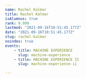 ```yaml
---
name: Rachel Kalmar
title: Rachel Kalmar
isAlumnus: true
rank: 9.999
lastmod: "2021-09-16T10:51:45.177Z"
date: "2021-09-16T10:51:45.177Z"
slug: rachel-kalmar
noindex: true
events:
    - title: MACHINE EXPERIENCE
      slug: machine-experience
    - title: MACHINE EXPERIENCE II
      slug: machine-experience-ii

---
```

